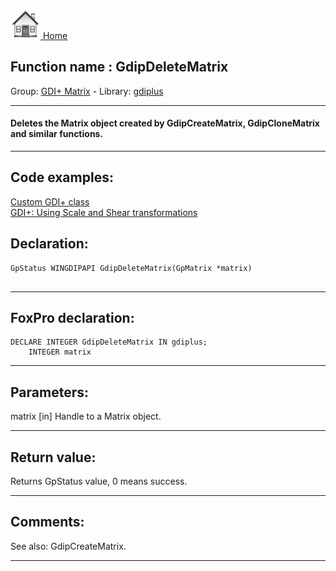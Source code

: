 [<img src="../../images/home.png"> Home ](https://github.com/VFPX/Win32API)  

## Function name : GdipDeleteMatrix
Group: [GDI+ Matrix](../../functions_group.md#GDIplus_Matrix)  -  Library: [gdiplus](../../Libraries.md#gdiplus)  
***  


#### Deletes the Matrix object created by GdipCreateMatrix, GdipCloneMatrix and similar functions.
***  


## Code examples:
[Custom GDI+ class](../../samples/sample_450.md)  
[GDI+: Using Scale and Shear transformations](../../samples/sample_479.md)  

## Declaration:
```foxpro  
GpStatus WINGDIPAPI GdipDeleteMatrix(GpMatrix *matrix)
  
```  
***  


## FoxPro declaration:
```foxpro  
DECLARE INTEGER GdipDeleteMatrix IN gdiplus;
	INTEGER matrix  
```  
***  


## Parameters:
matrix
[in] Handle to a Matrix object.  
***  


## Return value:
Returns GpStatus value, 0 means success.  
  
***  


## Comments:
See also: GdipCreateMatrix.  
  
***  

